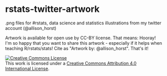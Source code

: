 # rstats-twitter-artwork

.png files for #rstats, data science and statistics illustrations from my twitter account (@allison_horst)

Artwork is available for open use by CC-BY license. That means: Hooray! I'm so happy that you want to share this artwork - especially if it helps when teaching R/rstats/stats! Cite as "Artwork by: @allison_horst". That's it!



<a rel="license" href="http://creativecommons.org/licenses/by/4.0/"><img alt="Creative Commons License" style="border-width:0" src="https://i.creativecommons.org/l/by/4.0/88x31.png" /></a><br />This work is licensed under a <a rel="license" href="http://creativecommons.org/licenses/by/4.0/">Creative Commons Attribution 4.0 International License</a>.
